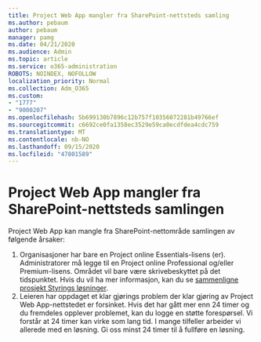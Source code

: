 ```yaml
---
title: Project Web App mangler fra SharePoint-nettsteds samling
ms.author: pebaum
author: pebaum
manager: pamg
ms.date: 04/21/2020
ms.audience: Admin
ms.topic: article
ms.service: o365-administration
ROBOTS: NOINDEX, NOFOLLOW
localization_priority: Normal
ms.collection: Adm_O365
ms.custom:
- "1777"
- "9000207"
ms.openlocfilehash: 5b699130b7896c12b757f10356072281b49766ef
ms.sourcegitcommit: c6692ce0fa1358ec3529e59ca0ecdfdea4cdc759
ms.translationtype: MT
ms.contentlocale: nb-NO
ms.lasthandoff: 09/15/2020
ms.locfileid: "47801589"
---
```

# <a name="project-web-app-is-missing-from-the-sharepoint-site-collection"></a>Project Web App mangler fra SharePoint-nettsteds samlingen

Project Web App kan mangle fra SharePoint-nettområde samlingen av følgende årsaker:

1. Organisasjoner har bare en Project online Essentials-lisens (er). Administratorer må legge til en Project online Professional og/eller Premium-lisens. Området vil bare være skrivebeskyttet på det tidspunktet. Hvis du vil ha mer informasjon, kan du se [sammenligne prosjekt Styrings løsninger](https://products.office.com/project/compare-microsoft-project-management-software?tab=1).
2. Leieren har oppdaget et klar gjørings problem der klar gjøring av Project Web App-nettstedet er forsinket. Hvis det har gått mer enn 24 timer og du fremdeles opplever problemet, kan du logge en støtte forespørsel. Vi forstår at 24 timer kan virke som lang tid. I mange tilfeller arbeider vi allerede med en løsning. Gi oss minst 24 timer til å fullføre en løsning.
